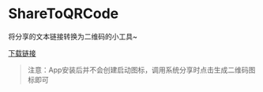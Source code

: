 # ShareToQRCode
将分享的文本链接转换为二维码的小工具~

[下载链接](https://github.com/ahjsrhj/ShareToQRCode/releases/download/1.0/app-release.apk)

> 注意：App安装后并不会创建启动图标，调用系统分享时点击生成二维码图标即可
